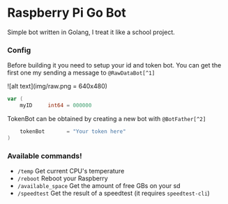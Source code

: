 <h1>Raspberry Pi Go Bot</h1>

<p>Simple bot written in Golang, I treat it like a school project.<p>

<h3>Config</h3>

Before building it you need to setup your id and token bot. You can get the first one my sending a message to ```@RawDataBot[^1]```

![alt text](img/raw.png = 640x480)

```go
var (
	myID     int64 = 000000           
```
TokenBot can be obtained by creating a new bot with ```@BotFather[^2]``` 

```go
	tokenBot       = "Your token here" 
)
```

<h3>Available commands!</h3>

- ```/temp``` Get current CPU's temperature
- ```/reboot``` Reboot your Raspberry
- ```/available_space``` Get the amount of free GBs on your sd
- ```/speedtest``` Get the result of a speedtest (it requires ```speedtest-cli```)

[^1]: https://t.me/@RawDataBot
[^2]: https://t.me/@BotFather
